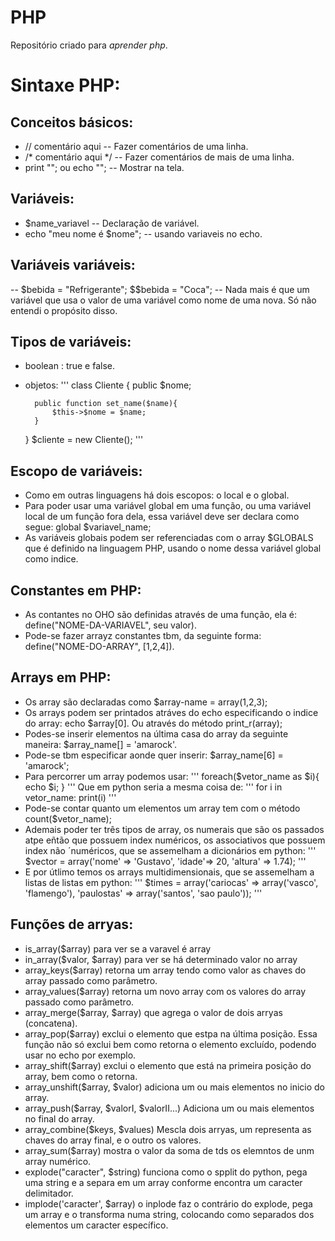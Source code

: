 # PHP

Repositório criado para *aprender php*.

# Sintaxe PHP:

## Conceitos básicos:
* // comentário aqui -- Fazer comentários de uma linha.
* /* comentário aqui */ -- Fazer comentários de mais de uma linha.
* print ""; ou echo ""; -- Mostrar na tela.  


## Variáveis:
* $name_variavel -- Declaração de variável.
* echo "meu nome é $nome"; -- usando variaveis no echo.

## Variáveis variáveis:
-- $bebida = "Refrigerante";
   $$bebida = "Coca"; --
Nada mais é que um variável que usa o valor de uma variável como nome de uma nova. Só não entendi o propósito disso.

## Tipos de variáveis:
* boolean : true e false.
* objetos:
	'''
	class Cliente {
		public $nome;

		public function set_name($name){
			$this->$nome = $name;
		}
    }
    $cliente = new Cliente();
    '''

## Escopo de variáveis:
* Como em outras linguagens há dois escopos: o local e o global.
* Para poder usar uma variável global em uma função, ou uma variável local de um função fora dela, essa variável deve ser declara como segue: global $variavel_name;
* As variáveis globais podem ser referenciadas com o array $GLOBALS que é definido na linguagem PHP, usando o nome dessa variável global como indice.

## Constantes em PHP:
* As contantes no OHO são definidas através de uma função, ela é: define("NOME-DA-VARIAVEL", seu valor).
* Pode-se fazer arrayz constantes tbm, da seguinte forma: define("NOME-DO-ARRAY", [1,2,4]).

## Arrays em PHP:
* Os array são declaradas como $array-name = array(1,2,3);
* Os arrays podem ser printados atráves do echo especificando o indice do array: echo $array[0]. Ou através do método print_r(array);
* Podes-se inserir elementos na última casa do array da seguinte maneira: $array_name[] = 'amarock'.
* Pode-se tbm especificar aonde quer inserir: $array_name[6] = 'amarock';
* Para percorrer um array podemos usar:
	'''
	foreach($vetor_name as $i){
		echo $i;
	}
	'''
  Que em python seria a mesma coisa de:
  '''
  for i in vetor_name:
  	print(i)
  '''
* Pode-se contar quanto um elementos um array tem com o método count($vetor_name);
* Ademais poder ter três tipos de array, os numerais que são os passados atpe eñtão que possuem index numéricos, os associativos que possuem index não ´numéricos, que se assemelham a dicionários em python:
  '''
  $vector = array('nome' => 'Gustavo', 'idade'=> 20, 'altura' => 1.74);
  '''
* E por útlimo temos os arrays multidimensionais, que se assemelham a listas de listas em python:
  '''
  $times = array('cariocas' => array('vasco', 'flamengo'),
  				 'paulostas' => array('santos', 'sao paulo'));
  '''

## Funções de arryas:
* is_array($array) para ver se a varavel é array
* in_array($valor, $array) para ver se há determinado valor no array
* array_keys($array) retorna um array tendo como valor as chaves do array passado como parâmetro.
* array_values($array) retorna um novo array com os valores do array passado como parâmetro.
* array_merge($array, $array) que agrega o valor de dois arryas (concatena).
* array_pop($array) exclui o elemento que estpa na última posição. Essa função não só exclui bem como retorna o elemento excluído, podendo usar no echo por exemplo.
* array_shift($array) exclui o elemento que está na primeira posição do array, bem como o retorna.
* array_unshift($array, $valor) adiciona um ou mais elementos no inicio do array. 
* array_push($array, $valorI, $valorII...) Adiciona um ou mais elementos no final do array.
* array_combine($keys, $values) Mescla dois arryas, um representa as chaves do array final, e o outro os valores.
* array_sum($array) mostra o valor da soma de tds os elemntos de unm array numérico.
* explode("caracter", $string) funciona como o spplit do python, pega uma string e a separa em um array conforme encontra um caracter delimitador.
* implode('caracter', $array) o inplode faz o contrário do explode, pega um array e o transforma numa string, colocando como separados dos elementos um caracter específico.


